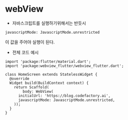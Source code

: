 # webView
- 자바스크립트를 실행하기위해서는 반듯시
```
javascriptMode: JavascriptMode.unrestricted
```
이 값을 주어야 실행이 된다.

- 전체 코드 예시
```
import 'package:flutter/material.dart';
import 'package:webview_flutter/webview_flutter.dart';

class HomeScreen extends StatelessWidget {
  @override
  Widget build(BuildContext context) {
    return Scaffold(
        body: WebView(
      initialUrl: 'https://blog.codefactory.ai',
      javascriptMode: JavascriptMode.unrestricted,
    ));
  }
}


```